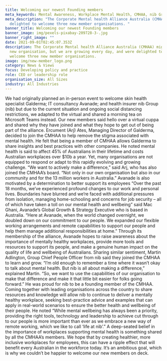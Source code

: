 ```yaml
---
title: Welcoming our newest Founding members
meta_keywords: Mental Awareness, Workplace Mental Health, CMHAA, nib Group, Avanade, Galderma
meta_description: "The Corporate Mental health Alliance Australia (CMHAA) are
  delighted to welcome three new member organisations. "
banner_title: Welcoming our newest Founding members
banner_image: img/pexels-pixabay-209728-3-.jpg
banner_right_image: ""
date: 2021-09-01T02:45:07.353Z
description: The Corporate Mental health Alliance Australia (CMHAA) might be a
  new organisation, but we are growing every day, and were delighted to recently
  welcome three new member organisations.
image: img/new-member_logo.png
category: News & Views
focus: Developing policy and practice
role: CEO or leadership role
organisation_size: All Sizes
industry: All Industries
---
```

We had originally planned an in-person event to welcome skin health specialist Galderma; IT consultancy Avanade; and health insurer nib Group (nib) but due to the current situation and ongoing social distancing restrictions, we adapted to the virtual and shared a morning tea on Microsoft Teams instead. Our new members said hello over a virtual cuppa and shared why they have joined and what they hope to get out of being part of the alliance. 
Ercument (Arj) Ates, Managing Director of Galderma, decided to join the CMHAA to help remove the stigma associated with mental health. He felt that being a member of CMHAA allows Galderma to share insights and best practices with other companies. He noted mental health is said to affect 45% of Australians in their lifetime and costs Australian workplaces over $10b a year. Yet, many organisations are not equipped to respond or adapt to this rapidly evolving and growing challenge. “We want to actively make a difference,” said Arj, who has also joined the CMHAA’s board. “Not only in our own organisation but also in our community and for the 13 million workers in Australia.”
Avanade is also motivated by a determination to better support its employees “Over the past 18 months, we’ve experienced profound changes to our work and personal lives. Boundaries have blurred and we’re faced with additional pressures from isolation, managing home-schooling and concerns for job security – all of which have taken a toll on our mental health and wellbeing” said Mac Ghani, Avanade’s Global Growth & Strategy Executive who is based in Australia. “Here at Avanade, when the world changed overnight, we doubled down on our commitment to our people. We expanded our flexible working arrangements and remote capabilities to support our people and help them manage additional responsibilities at home.” 
Through its membership of the alliance, Avanade hopes to raise awareness about the importance of mentally healthy workplaces, provide more tools and resources to support its people, and make a genuine human impact on the quality of life and wellbeing of Australians.
Sharing similar sentiment, Martin Adlington, Group Chief People Officer from nib said they joined the CMHAA to learn and grow. “I’m old enough to remember a time where it wasn’t okay to talk about mental health. But nib is all about making a difference,” explained Martin. “So, we want to use the capabilities of our organisation to make that difference and make it that little bit easier for folks going forward.” 
He was proud for nib to be a founding member of the CMHAA. Coming together with leading organisations across the country to share resources and knowledge will allow nib to continue to deliver a mentally healthy workplace, seeking best-practice advice and examples that can apply in real-world scenarios to ensure the better health and wellbeing of their people. 
He noted “While mental wellbeing has always been a priority, providing the right tools, technology and leadership to achieve cut through to our people is more important than ever as we embrace a new way of remote working, which we like to call ‘life at nib’.”
A deep-seated belief in the importance of workplaces supporting mental health is something shared by all the CMHAA’s members. We hope that by creating healthier, more inclusive workplaces for employees, this can have a ripple effect that will benefit every Australian in the workforce today. It’s an ambitious goal, which is why we couldn’t be happier to welcome our new members on deck.